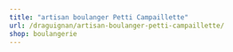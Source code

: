 ```yaml
---
title: "artisan boulanger Petti Campaillette"
url: /draguignan/artisan-boulanger-petti-campaillette/
shop: boulangerie
---
```

